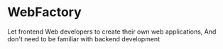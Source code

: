# WebFactory
Let frontend Web developers to create their own web applications, And don't need to be familiar with backend development
